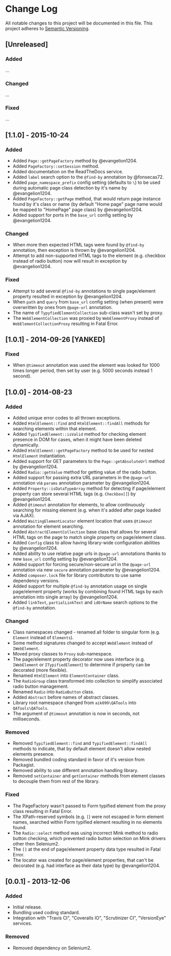 # Change Log
All notable changes to this project will be documented in this file.
This project adheres to [Semantic Versioning](http://semver.org/).

## [Unreleased]
### Added
...

### Changed
...

### Fixed
...

## [1.1.0] - 2015-10-24
### Added
- Added `Page::getPageFactory` method by @evangelion1204.
- Added `PageFactory::setSession` method.
- Added documentation on the ReadTheDocs service.
- Added `label` search option to the `@find-by` annotation by @fonsecas72.
- Added `page_namespace_prefix` config setting (defaults to `\`) to be used during automatic page class detection by it's name by @evangelion1204.
- Added `PageFactory::getPage` method, that would return page instance found by it's class or name (by default "Home page" page name would be mapped to "HomePage" page class) by @evangelion1204.
- Added support for ports in the `base_url` config setting by @evangelion1204.

### Changed
- When more then expected HTML tags were found by `@find-by` annotation, then exception is thrown by @evangelion1204.
- Attempt to add non-supported HTML tags to the element (e.g. checkbox instead of radio button) now will result in exception by @evangelion1204.

### Fixed
- Attempt to add several `@find-by` annotations to single page/element property resulted in exception by @evangelion1204.
- When `path` and `query` from `base_url` config setting (when present) were overwritten by ones from `@page-url` annotation.
- The name of `TypyfiedElementCollection` sub-class wasn't set by proxy.
- The `WebElementCollection` was proxied by `WebElementProxy` instead of `WebElementCollectionProxy` resulting in Fatal Error.

## [1.0.1] - 2014-09-26 [YANKED]
### Fixed
- When `@timeout` annotation was used the element was looked for 1000 times longer period, then set by user (e.g. 5000 seconds instead 1 second).

## [1.0.0] - 2014-08-23
### Added
- Added unique error codes to all thrown exceptions.
- Added `HtmlElement::find` and `HtmlElement::findAll` methods for searching elements within that element.
- Added `TypifiedElement::isValid` method for checking element presence in DOM for cases, when it might have been deleted dynamically.
- Added `HtmlElement::getPageFactory` method to be used for nested `HtmlElement` instantiation.
- Added support for GET parameters to the `Page::getAbsoluteUrl` method by @evangelion1204.
- Added `Radio::getValue` method for getting value of the radio button.
- Added support for passing extra URL parameters in the `@page-url` annotation via `params` annotation parameter by @evangelion1204.
- Added `Property::isDataTypeArray` method for detecting if page/element property can store several HTML tags (e.g. `Checkbox[]`) by @evangelion1204.
- Added `@timeout` annotation for elements, to allow continuously searching for missing element (e.g. when it's added after page loaded via AJAX).
- Added `WaitingElementLocator` element location that uses `@timeout` annotation for element searching.
- Added `AbstractElementCollection` base class that allows for several HTML tags on the page to match single property on page/element class.
- Added `Config` class to allow having library-wide configuration abilities by @evangelion1204.
- Added ability to use relative page urls in `@page-url` annotations thanks to new `base_url` config setting by @evangelion1204.
- Added support for forcing secure/non-secure url in the `@page-url` annotation via new `secure` annotation parameter by @evangelion1204.
- Added `composer.lock` file for library contributors to use same dependency versions.
- Added support for multiple `@find-by` annotation usage on single page/element property (works by combining found HTML tags by each annotation into single array) by @evangelion1204.
- Added `linkText`, `partialLinkText` and `idOrName` search options to the `@find-by` annotation.

### Changed
- Class namespaces changed - renamed all folder to singular form (e.g. `Element` instead of `Elements`).
- Some method signatures changed to accept `WebElement` instead of `IWebElement`.
- Moved proxy classes to `Proxy` sub-namespace.
- The page/element property decorator now uses interface (e.g. `IWebElement` or `ITypifiedElement`) to determine if property can be decorated (more flexible).
- Renamed `HtmlElement` into `ElementContainer` class.
- The `RadioGroup` class transformed into collection to simplify associated radio button management.
- Renamed `Radio` into `RadioButton` class.
- Added `Abstract` before names of abstract classes.
- Library root namespace changed from `aik099\QATools` into `QATools\QATools`.
- The argument of `@timeout` annotation is now in seconds, not milliseconds.

### Removed
- Removed `TypifiedElement::find` and `TypifiedElement::findAll` methods to indicate, that by default element doesn't allow nested elements presence.
- Removed bundled coding standard in favor of it's version from Packagist.
- Removed ability to use different annotation handling library.
- Removed `setContainer` and `getContainer` methods from element classes to decouple them from rest of the library.

### Fixed
- The PageFactory wasn't passed to Form typified element from the proxy class resulting in Fatal Error.
- The XPath-reserved symbols (e.g. `[`) were not escaped in form element names, searched within Form typified element resulting in no elements found.
- The `Radio::select` method was using incorrect Mink method to radio button checking, which prevented radio button selection on Mink drivers other then Selenium2.
- The `[]` at the end of page/element property data type resulted in Fatal Error.
- The locator was created for page/element properties, that can't be decorated (e.g. had interface as their data type) by @evangelion1204.

## [0.0.1] - 2013-12-06
### Added
- Initial release.
- Bundling used coding standard.
- Integration with "Travis CI", "Coveralls IO", "Scrutinizer CI", "VersionEye" services.

### Removed
- Removed dependency on Selenium2.
